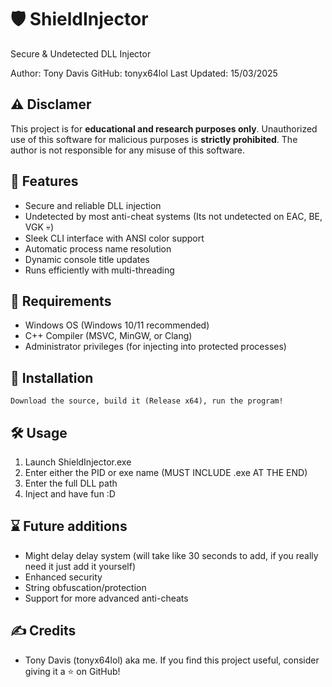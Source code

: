 # 🛡 ShieldInjector
Secure & Undetected DLL Injector

Author: Tony Davis
GitHub: tonyx64lol
Last Updated: 15/03/2025

## ⚠ Disclamer
This project is for **educational and research purposes only**. Unauthorized use of this software for malicious purposes is **strictly prohibited**. The author is not responsible for any misuse of this software.

## 📌 Features
- Secure and reliable DLL injection
- Undetected by most anti-cheat systems (Its not undetected on EAC, BE, VGK 💀)
- Sleek CLI interface with ANSI color support
- Automatic process name resolution
- Dynamic console title updates
- Runs efficiently with multi-threading

 ## 🔧 Requirements
- Windows OS (Windows 10/11 recommended)
- C++ Compiler (MSVC, MinGW, or Clang)
- Administrator privileges (for injecting into protected processes)

## 🚀 Installation
```Download the source, build it (Release x64), run the program!```

## 🛠 Usage
1. Launch ShieldInjector.exe
2. Enter either the PID or exe name (MUST INCLUDE .exe AT THE END)
3. Enter the full DLL path
4. Inject and have fun :D

## ⌛ Future additions
- Might delay delay system (will take like 30 seconds to add, if you really need it just add it yourself)
- Enhanced security
- String obfuscation/protection
- Support for more advanced anti-cheats

## ✍ Credits
- Tony Davis (tonyx64lol) aka me.
If you find this project useful, consider giving it a ⭐ on GitHub!

